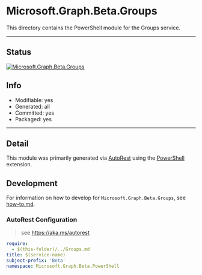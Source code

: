 <!-- region Generated -->
# Microsoft.Graph.Beta.Groups
This directory contains the PowerShell module for the Groups service.

---
## Status
[![Microsoft.Graph.Beta.Groups](https://img.shields.io/powershellgallery/v/Microsoft.Graph.Beta.Groups.svg?style=flat-square&label=Microsoft.Graph.Beta.Groups "Microsoft.Graph.Beta.Groups")](https://www.powershellgallery.com/packages/Microsoft.Graph.Beta.Groups/)

## Info
- Modifiable: yes
- Generated: all
- Committed: yes
- Packaged: yes

---
## Detail
This module was primarily generated via [AutoRest](https://github.com/Azure/autorest) using the [PowerShell](https://github.com/Azure/autorest.powershell) extension.

## Development
For information on how to develop for `Microsoft.Graph.Beta.Groups`, see [how-to.md](how-to.md).
<!-- endregion -->

### AutoRest Configuration

> see https://aka.ms/autorest

``` yaml
require:
  - $(this-folder)/../Groups.md
title: $(service-name)
subject-prefix: 'Beta'
namespace: Microsoft.Graph.Beta.PowerShell
```
